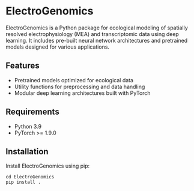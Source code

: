 # ElectroGenomics

ElectroGenomics is a Python package for ecological modeling of spatially resolved electrophysiology (MEA) and transcriptomic data using deep learning. It includes pre-built neural network architectures and pretrained models designed for various applications.

## Features

-   Pretrained models optimized for ecological data
-   Utility functions for preprocessing and data handling
-   Modular deep learning architectures built with PyTorch

## Requirements

-   Python 3.9
-   PyTorch \>= 1.9.0

## Installation

Install ElectroGenomics using pip:

```{bash}
cd ElectroGenomics
pip install .
```
